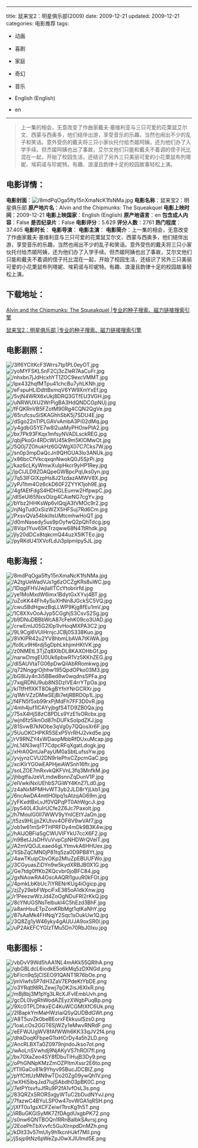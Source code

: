 
---
title: 鼠来宝2：明星俱乐部(2009)
date: 2009-12-21
updated: 2009-12-21
categories: 电影推荐
tags:
- 动画
- 喜剧
- 家庭
- 奇幻
- 音乐

- English (English)
- en
---


> 上一集的相会，无意改变了作曲家戴夫·塞维利亚与三只可爱的花栗鼠艾尔文、西蒙与西奥多，他们结伴出游，享受音乐的乐趣，当然也闹出不少的乱子和笑话。意外受伤的戴夫将三只小家伙托付给杰姬阿姨，还为他们办了入学手续。但杰姬阿姨也出了事故，艾尔文他们只能和戴夫不着调的侄子托比混在一起，开始了校园生活，还结识了另外三只美丽可爱的小花栗鼠布列塔妮、埃莉诺与珍妮特。有趣、浪漫且韵律十足的校园故事轻松上演。

## **电影详情**：

**电影封面**：<img src="https://image.tmdb.org/t/p/w200/8mdPqOga5fty15nXmaNcK1fsNMa.jpg" alt="/8mdPqOga5fty15nXmaNcK1fsNMa.jpg" title="/8mdPqOga5fty15nXmaNcK1fsNMa.jpg">
**电影名称**：鼠来宝2：明星俱乐部
**原产地片名**：Alvin and the Chipmunks: The Squeakquel
**电影上映时间**：2009-12-21
**电影上映国家**：English (English)
**原产地语言**：en
**包含成人内容**：False
**是否纪录片**：False
**电影评分**：5.629
**评分人数**：2761
**热门程度**：37.405
**电影时长**：
**电影导演**：
**电影主演**：
**电影简介**：上一集的相会，无意改变了作曲家戴夫·塞维利亚与三只可爱的花栗鼠艾尔文、西蒙与西奥多，他们结伴出游，享受音乐的乐趣，当然也闹出不少的乱子和笑话。意外受伤的戴夫将三只小家伙托付给杰姬阿姨，还为他们办了入学手续。但杰姬阿姨也出了事故，艾尔文他们只能和戴夫不着调的侄子托比混在一起，开始了校园生活，还结识了另外三只美丽可爱的小花栗鼠布列塔妮、埃莉诺与珍妮特。有趣、浪漫且韵律十足的校园故事轻松上演。

## **下载地址**：
[Alvin and the Chipmunks: The Squeakquel |专业的种子搜索、磁力链接搜索引擎](https://movie.amd794.com:2083/?search=Alvin%20and%20the%20Chipmunks%3A%20The%20Squeakquel&ordering=&mode=match_phrase&page_size=10&page=1)

[鼠来宝2：明星俱乐部 |专业的种子搜索、磁力链接搜索引擎](https://movie.amd794.com:2083/?search=%E9%BC%A0%E6%9D%A5%E5%AE%9D2%EF%BC%9A%E6%98%8E%E6%98%9F%E4%BF%B1%E4%B9%90%E9%83%A8&ordering=&mode=match_phrase&page_size=10&page=1)
 

## **电影剧照**：
<img src="https://image.tmdb.org/t/p/original/3lf6YCItKcF3Wrrs7tp1PL0eyOT.jpg" alt="/3lf6YCItKcF3Wrrs7tp1PL0eyOT.jpg" title="/3lf6YCItKcF3Wrrs7tp1PL0eyOT.jpg"><img src="https://image.tmdb.org/t/p/original/yoMYFSKLSnF2Cj3cZleR7AaCuFr.jpg" alt="/yoMYFSKLSnF2Cj3cZleR7AaCuFr.jpg" title="/yoMYFSKLSnF2Cj3cZleR7AaCuFr.jpg"><img src="https://image.tmdb.org/t/p/original/nhxbn7jJdHcxhYT1ZOC9excVMMT.jpg" alt="/nhxbn7jJdHcxhYT1ZOC9excVMMT.jpg" title="/nhxbn7jJdHcxhYT1ZOC9excVMMT.jpg"><img src="https://image.tmdb.org/t/p/original/lpx432hqfMTpu41chcBu7yhLKNh.jpg" alt="/lpx432hqfMTpu41chcBu7yhLKNh.jpg" title="/lpx432hqfMTpu41chcBu7yhLKNh.jpg"><img src="https://image.tmdb.org/t/p/original/eFspuHLlDdttBxmqV6YW9XmYxEf.jpg" alt="/eFspuHLlDdttBxmqV6YW9XmYxEf.jpg" title="/eFspuHLlDdttBxmqV6YW9XmYxEf.jpg"><img src="https://image.tmdb.org/t/p/original/5vjN4WRX6xUkj8DRQ3GTfEU3VGH.jpg" alt="/5vjN4WRX6xUkj8DRQ3GTfEU3VGH.jpg" title="/5vjN4WRX6xUkj8DRQ3GTfEU3VGH.jpg"><img src="https://image.tmdb.org/t/p/original/uNRWUXU2WrPigBA3HdQNDCGpNUj.jpg" alt="/uNRWUXU2WrPigBA3HdQNDCGpNUj.jpg" title="/uNRWUXU2WrPigBA3HdQNDCGpNUj.jpg"><img src="https://image.tmdb.org/t/p/original/fFQKRnVB5FZotM90Rg4CQN2QgVe.jpg" alt="/fFQKRnVB5FZotM90Rg4CQN2QgVe.jpg" title="/fFQKRnVB5FZotM90Rg4CQN2QgVe.jpg"><img src="https://image.tmdb.org/t/p/original/65rufcsuSiSKAGhhSbK5j7SDU4E.jpg" alt="/65rufcsuSiSKAGhhSbK5j7SDU4E.jpg" title="/65rufcsuSiSKAGhhSbK5j7SDU4E.jpg"><img src="https://image.tmdb.org/t/p/original/dSgo22nTlPLGAVvAmbA3Pi02dMq.jpg" alt="/dSgo22nTlPLGAVvAmbA3Pi02dMq.jpg" title="/dSgo22nTlPLGAVvAmbA3Pi02dMq.jpg"><img src="https://image.tmdb.org/t/p/original/y4gdbG5YE7w8l2uaMyPHOiwPIA2.jpg" alt="/y4gdbG5YE7w8l2uaMyPHOiwPIA2.jpg" title="/y4gdbG5YE7w8l2uaMyPHOiwPIA2.jpg"><img src="https://image.tmdb.org/t/p/original/bx7Pk93FKqx1mfsyNVADLsckREG.jpg" alt="/bx7Pk93FKqx1mfsyNVADLsckREG.jpg" title="/bx7Pk93FKqx1mfsyNVADLsckREG.jpg"><img src="https://image.tmdb.org/t/p/original/qbjPkoGr4RDcWU45k9m5KlOMwOt.jpg" alt="/qbjPkoGr4RDcWU45k9m5KlOMwOt.jpg" title="/qbjPkoGr4RDcWU45k9m5KlOMwOt.jpg"><img src="https://image.tmdb.org/t/p/original/5Q0j7ZOhukHz6GQWgX07C7Cks7W.jpg" alt="/5Q0j7ZOhukHz6GQWgX07C7Cks7W.jpg" title="/5Q0j7ZOhukHz6GQWgX07C7Cks7W.jpg"><img src="https://image.tmdb.org/t/p/original/sn0p3mpDaQcJn9QHGUA3lo3ANUk.jpg" alt="/sn0p3mpDaQcJn9QHGUA3lo3ANUk.jpg" title="/sn0p3mpDaQcJn9QHGUA3lo3ANUk.jpg"><img src="https://image.tmdb.org/t/p/original/x86bcCfVkcqxqnNwokQ0J5SjrPi.jpg" alt="/x86bcCfVkcqxqnNwokQ0J5SjrPi.jpg" title="/x86bcCfVkcqxqnNwokQ0J5SjrPi.jpg"><img src="https://image.tmdb.org/t/p/original/kaz6cLKyWmwXuIpHkcr9yHP1Rey.jpg" alt="/kaz6cLKyWmwXuIpHkcr9yHP1Rey.jpg" title="/kaz6cLKyWmwXuIpHkcr9yHP1Rey.jpg"><img src="https://image.tmdb.org/t/p/original/ipCIJLD9ZOAQpeGWBpcPqUks0yn.jpg" alt="/ipCIJLD9ZOAQpeGWBpcPqUks0yn.jpg" title="/ipCIJLD9ZOAQpeGWBpcPqUks0yn.jpg"><img src="https://image.tmdb.org/t/p/original/7q53IFGIXzpHs8J21zdazAMWV8X.jpg" alt="/7q53IFGIXzpHs8J21zdazAMWV8X.jpg" title="/7q53IFGIXzpHs8J21zdazAMWV8X.jpg"><img src="https://image.tmdb.org/t/p/original/yPJ1hm4Oz6ckD60F2ZYYK1joh9E.jpg" alt="/yPJ1hm4Oz6ckD60F2ZYYK1joh9E.jpg" title="/yPJ1hm4Oz6ckD60F2ZYYK1joh9E.jpg"><img src="https://image.tmdb.org/t/p/original/4gfAEtFdgS4HDHGLEumw2HfpwpC.jpg" alt="/4gfAEtFdgS4HDHGLEumw2HfpwpC.jpg" title="/4gfAEtFdgS4HDHGLEumw2HfpwpC.jpg"><img src="https://image.tmdb.org/t/p/original/dlSeUI65NxsOIzg4CAieNG7cgYv.jpg" alt="/dlSeUI65NxsOIzg4CAieNG7cgYv.jpg" title="/dlSeUI65NxsOIzg4CAieNG7cgYv.jpg"><img src="https://image.tmdb.org/t/p/original/bYbz2HHKsWp6vIQqjA3tVMOc9r2.jpg" alt="/bYbz2HHKsWp6vIQqjA3tVMOc9r2.jpg" title="/bYbz2HHKsWp6vIQqjA3tVMOc9r2.jpg"><img src="https://image.tmdb.org/t/p/original/njNgTudOxSizWZX5HFSuj7Rd6Cm.jpg" alt="/njNgTudOxSizWZX5HFSuj7Rd6Cm.jpg" title="/njNgTudOxSizWZX5HFSuj7Rd6Cm.jpg"><img src="https://image.tmdb.org/t/p/original/PxsvQVa54bkiIlsUMtcmhwHoQT.jpg" alt="/PxsvQVa54bkiIlsUMtcmhwHoQT.jpg" title="/PxsvQVa54bkiIlsUMtcmhwHoQT.jpg"><img src="https://image.tmdb.org/t/p/original/d0mNasedy5us9pOyfwQ2pQhTdcg.jpg" alt="/d0mNasedy5us9pOyfwQ2pQhTdcg.jpg" title="/d0mNasedy5us9pOyfwQ2pQhTdcg.jpg"><img src="https://image.tmdb.org/t/p/original/8Vqx1Yuv6SKTrzqww68N4TtRhdk.jpg" alt="/8Vqx1Yuv6SKTrzqww68N4TtRhdk.jpg" title="/8Vqx1Yuv6SKTrzqww68N4TtRhdk.jpg"><img src="https://image.tmdb.org/t/p/original/jIy20dDCx8tqkcmQ44uzX5lKTEo.jpg" alt="/jIy20dDCx8tqkcmQ44uzX5lKTEo.jpg" title="/jIy20dDCx8tqkcmQ44uzX5lKTEo.jpg"><img src="https://image.tmdb.org/t/p/original/pyRKdU41XVofLdJi3pIpmIpy5JL.jpg" alt="/pyRKdU41XVofLdJi3pIpmIpy5JL.jpg" title="/pyRKdU41XVofLdJi3pIpmIpy5JL.jpg">

## **电影海报**：
<img src="https://image.tmdb.org/t/p/original/8mdPqOga5fty15nXmaNcK1fsNMa.jpg" alt="/8mdPqOga5fty15nXmaNcK1fsNMa.jpg" title="/8mdPqOga5fty15nXmaNcK1fsNMa.jpg"><img src="https://image.tmdb.org/t/p/original/A2tgUeWadVJs1g6zOCZgKRs8uWC.jpg" alt="/A2tgUeWadVJs1g6zOCZgKRs8uWC.jpg" title="/A2tgUeWadVJs1g6zOCZgKRs8uWC.jpg"><img src="https://image.tmdb.org/t/p/original/1DqgIFHVJwjlaIITCcYtobrirfd.jpg" alt="/1DqgIFHVJwjlaIITCcYtobrirfd.jpg" title="/1DqgIFHVJwjlaIITCcYtobrirfd.jpg"><img src="https://image.tmdb.org/t/p/original/ye1MoMxdW6imx1BdytGxXYvj4BT.jpg" alt="/ye1MoMxdW6imx1BdytGxXYvj4BT.jpg" title="/ye1MoMxdW6imx1BdytGxXYvj4BT.jpg"><img src="https://image.tmdb.org/t/p/original/uZoKK44Fh4ySuXHNn8JGckSC5VQ.jpg" alt="/uZoKK44Fh4ySuXHNn8JGckSC5VQ.jpg" title="/uZoKK44Fh4ySuXHNn8JGckSC5VQ.jpg"><img src="https://image.tmdb.org/t/p/original/cwu5BdHgwzBqLLWP9Kjg8fEu1mV.jpg" alt="/cwu5BdHgwzBqLLWP9Kjg8fEu1mV.jpg" title="/cwu5BdHgwzBqLLWP9Kjg8fEu1mV.jpg"><img src="https://image.tmdb.org/t/p/original/1C8XXvOoAJyp5CGghjS3CsvS2Sg.jpg" alt="/1C8XXvOoAJyp5CGghjS3CsvS2Sg.jpg" title="/1C8XXvOoAJyp5CGghjS3CsvS2Sg.jpg"><img src="https://image.tmdb.org/t/p/original/b9DNuDBBbWcA87cFehK09co3UAD.jpg" alt="/b9DNuDBBbWcA87cFehK09co3UAD.jpg" title="/b9DNuDBBbWcA87cFehK09co3UAD.jpg"><img src="https://image.tmdb.org/t/p/original/crwEmIJ05G2l0p1IvHoqMXPA3C2.jpg" alt="/crwEmIJ05G2l0p1IvHoqMXPA3C2.jpg" title="/crwEmIJ05G2l0p1IvHoqMXPA3C2.jpg"><img src="https://image.tmdb.org/t/p/original/9L9Cgl6VUlHrnjcJCBj0S338Kuo.jpg" alt="/9L9Cgl6VUlHrnjcJCBj0S338Kuo.jpg" title="/9L9Cgl6VUlHrnjcJCBj0S338Kuo.jpg"><img src="https://image.tmdb.org/t/p/original/8VKlPR42u2YV8hbmLbAVA7tKiWA.jpg" alt="/8VKlPR42u2YV8hbmLbAVA7tKiWA.jpg" title="/8VKlPR42u2YV8hbmLbAVA7tKiWA.jpg"><img src="https://image.tmdb.org/t/p/original/fo9Lv9H6rdj5gDphLkhjimHKtVK.jpg" alt="/fo9Lv9H6rdj5gDphLkhjimHKtVK.jpg" title="/fo9Lv9H6rdj5gDphLkhjimHKtVK.jpg"><img src="https://image.tmdb.org/t/p/original/z0NMEtL3TjZq8XIbDL8KAXOHbGf.jpg" alt="/z0NMEtL3TjZq8XIbDL8KAXOHbGf.jpg" title="/z0NMEtL3TjZq8XIbDL8KAXOHbGf.jpg"><img src="https://image.tmdb.org/t/p/original/narwDmgEU0Uk6pbwR1Vz5KKhZEG.jpg" alt="/narwDmgEU0Uk6pbwR1Vz5KKhZEG.jpg" title="/narwDmgEU0Uk6pbwR1Vz5KKhZEG.jpg"><img src="https://image.tmdb.org/t/p/original/dISAUVtaTG06pDwQilAbRRomkwg.jpg" alt="/dISAUVtaTG06pDwQilAbRRomkwg.jpg" title="/dISAUVtaTG06pDwQilAbRRomkwg.jpg"><img src="https://image.tmdb.org/t/p/original/q72NnggrOjhhw195QpdOPko03M3.jpg" alt="/q72NnggrOjhhw195QpdOPko03M3.jpg" title="/q72NnggrOjhhw195QpdOPko03M3.jpg"><img src="https://image.tmdb.org/t/p/original/bG8lJy4n3i5BBed8w0wqdnsSPFa.jpg" alt="/bG8lJy4n3i5BBed8w0wqdnsSPFa.jpg" title="/bG8lJy4n3i5BBed8w0wqdnsSPFa.jpg"><img src="https://image.tmdb.org/t/p/original/7xqjRDNU9ub8NSDzIVE4rrYTpOa.jpg" alt="/7xqjRDNU9ub8NSDzIVE4rrYTpOa.jpg" title="/7xqjRDNU9ub8NSDzIVE4rrYTpOa.jpg"><img src="https://image.tmdb.org/t/p/original/kITtfHflXKT8OkgBYfnYNrGCRXr.jpg" alt="/kITtfHflXKT8OkgBYfnYNrGCRXr.jpg" title="/kITtfHflXKT8OkgBYfnYNrGCRXr.jpg"><img src="https://image.tmdb.org/t/p/original/q1MrVZzDMwSEjBi7etjRBRD0p1L.jpg" alt="/q1MrVZzDMwSEjBi7etjRBRD0p1L.jpg" title="/q1MrVZzDMwSEjBi7etjRBRD0p1L.jpg"><img src="https://image.tmdb.org/t/p/original/f4FN5f5xb99rxPjMdFh7FF3D0vR.jpg" alt="/f4FN5f5xb99rxPjMdFh7FF3D0vR.jpg" title="/f4FN5f5xb99rxPjMdFh7FF3D0vR.jpg"><img src="https://image.tmdb.org/t/p/original/4mh4juf1lCAYyjbgfS4TD9ZB0Qa.jpg" alt="/4mh4juf1lCAYyjbgfS4TD9ZB0Qa.jpg" title="/4mh4juf1lCAYyjbgfS4TD9ZB0Qa.jpg"><img src="https://image.tmdb.org/t/p/original/75sX4HjS8zC8PDLs9YzE1sORcbx.jpg" alt="/75sX4HjS8zC8PDLs9YzE1sORcbx.jpg" title="/75sX4HjS8zC8PDLs9YzE1sORcbx.jpg"><img src="https://image.tmdb.org/t/p/original/wjn6fz5lknOd87nDUFkSoIpdZKJ.jpg" alt="/wjn6fz5lknOd87nDUFkSoIpdZKJ.jpg" title="/wjn6fz5lknOd87nDUFkSoIpdZKJ.jpg"><img src="https://image.tmdb.org/t/p/original/81SvwB7kNObe3qVg0y7QQosXr6F.jpg" alt="/81SvwB7kNObe3qVg0y7QQosXr6F.jpg" title="/81SvwB7kNObe3qVg0y7QQosXr6F.jpg"><img src="https://image.tmdb.org/t/p/original/5UuOKCHPKR5SExP5VrRHJ2vkd5e.jpg" alt="/5UuOKCHPKR5SExP5VrRHJ2vkd5e.jpg" title="/5UuOKCHPKR5SExP5VrRHJ2vkd5e.jpg"><img src="https://image.tmdb.org/t/p/original/rV9RNZY4xWDaopMbbRfDUxuMcap.jpg" alt="/rV9RNZY4xWDaopMbbRfDUxuMcap.jpg" title="/rV9RNZY4xWDaopMbbRfDUxuMcap.jpg"><img src="https://image.tmdb.org/t/p/original/nL14N3wq1T7CdpcRFqXgatLdogk.jpg" alt="/nL14N3wq1T7CdpcRFqXgatLdogk.jpg" title="/nL14N3wq1T7CdpcRFqXgatLdogk.jpg"><img src="https://image.tmdb.org/t/p/original/xHrA0QntJaPayUM0aSbtLufssYw.jpg" alt="/xHrA0QntJaPayUM0aSbtLufssYw.jpg" title="/xHrA0QntJaPayUM0aSbtLufssYw.jpg"><img src="https://image.tmdb.org/t/p/original/yvjynzCVU2DN9rIePhxCZpcmGaC.jpg" alt="/yvjynzCVU2DN9rIePhxCZpcmGaC.jpg" title="/yvjynzCVU2DN9rIePhxCZpcmGaC.jpg"><img src="https://image.tmdb.org/t/p/original/xciKIrYG0wEAPHjeiAWSnh16ftr.jpg" alt="/xciKIrYG0wEAPHjeiAWSnh16ftr.jpg" title="/xciKIrYG0wEAPHjeiAWSnh16ftr.jpg"><img src="https://image.tmdb.org/t/p/original/soLZOE7mRxvkQKFVnL3fq3MnfkM.jpg" alt="/soLZOE7mRxvkQKFVnL3fq3MnfkM.jpg" title="/soLZOE7mRxvkQKFVnL3fq3MnfkM.jpg"><img src="https://image.tmdb.org/t/p/original/jhbgtfaJzeVLmdwBsnnZqDunV1P.jpg" alt="/jhbgtfaJzeVLmdwBsnnZqDunV1P.jpg" title="/jhbgtfaJzeVLmdwBsnnZqDunV1P.jpg"><img src="https://image.tmdb.org/t/p/original/eIVwkiNxiUEhbS7GiWY4KnZ7Ld0.jpg" alt="/eIVwkiNxiUEhbS7GiWY4KnZ7Ld0.jpg" title="/eIVwkiNxiUEhbS7GiWY4KnZ7Ld0.jpg"><img src="https://image.tmdb.org/t/p/original/z4aNxMPMHvWT3yb2JLD8rYjLkb1.jpg" alt="/z4aNxMPMHvWT3yb2JLD8rYjLkb1.jpg" title="/z4aNxMPMHvWT3yb2JLD8rYjLkb1.jpg"><img src="https://image.tmdb.org/t/p/original/6ncAwDA4mtlH0lpq1sAtzqAG69m.jpg" alt="/6ncAwDA4mtlH0lpq1sAtzqAG69m.jpg" title="/6ncAwDA4mtlH0lpq1sAtzqAG69m.jpg"><img src="https://image.tmdb.org/t/p/original/yFKxdtBxLvJf0VQPqPT0AhWgcJi.jpg" alt="/yFKxdtBxLvJf0VQPqPT0AhWgcJi.jpg" title="/yFKxdtBxLvJf0VQPqPT0AhWgcJi.jpg"><img src="https://image.tmdb.org/t/p/original/py540L43uIrUCfe2Z6Jc7Paxolt.jpg" alt="/py540L43uIrUCfe2Z6Jc7Paxolt.jpg" title="/py540L43uIrUCfe2Z6Jc7Paxolt.jpg"><img src="https://image.tmdb.org/t/p/original/h7MoulG0Il7WWV9yYnICEtYJaOn.jpg" alt="/h7MoulG0Il7WWV9yYnICEtYJaOn.jpg" title="/h7MoulG0Il7WWV9yYnICEtYJaOn.jpg"><img src="https://image.tmdb.org/t/p/original/t5zs9HLjjsZKUtvv4OF6V9wVAf7.jpg" alt="/t5zs9HLjjsZKUtvv4OF6V9wVAf7.jpg" title="/t5zs9HLjjsZKUtvv4OF6V9wVAf7.jpg"><img src="https://image.tmdb.org/t/p/original/ob1w61mSrPTHPRFDy4mDk9B3K4w.jpg" alt="/ob1w61mSrPTHPRFDy4mDk9B3K4w.jpg" title="/ob1w61mSrPTHPRFDy4mDk9B3K4w.jpg"><img src="https://image.tmdb.org/t/p/original/hAIJOBFiaSgCWUVlFYkU7ccX6F2.jpg" alt="/hAIJOBFiaSgCWUVlFYkU7ccX6F2.jpg" title="/hAIJOBFiaSgCWUVlFYkU7ccX6F2.jpg"><img src="https://image.tmdb.org/t/p/original/n9BetJJsDHVuVvpCpNHDWrQVelT.jpg" alt="/n9BetJJsDHVuVvpCpNHDWrQVelT.jpg" title="/n9BetJJsDHVuVvpCpNHDWrQVelT.jpg"><img src="https://image.tmdb.org/t/p/original/A2mVQOJLeaed4gLYtmvkA6HHUex.jpg" alt="/A2mVQOJLeaed4gLYtmvkA6HHUex.jpg" title="/A2mVQOJLeaed4gLYtmvkA6HHUex.jpg"><img src="https://image.tmdb.org/t/p/original/1iSbZqCMN0jP81tq5za0D9PB8Yt.jpg" alt="/1iSbZqCMN0jP81tq5za0D9PB8Yt.jpg" title="/1iSbZqCMN0jP81tq5za0D9PB8Yt.jpg"><img src="https://image.tmdb.org/t/p/original/4awTKuipCbvOKp2MluZpEBUUFWo.jpg" alt="/4awTKuipCbvOKp2MluZpEBUUFWo.jpg" title="/4awTKuipCbvOKp2MluZpEBUUFWo.jpg"><img src="https://image.tmdb.org/t/p/original/3CGyuasZiDYn9w5kydXRBJB0X1G.jpg" alt="/3CGyuasZiDYn9w5kydXRBJB0X1G.jpg" title="/3CGyuasZiDYn9w5kydXRBJB0X1G.jpg"><img src="https://image.tmdb.org/t/p/original/Ge7tdg0ffKb2KQcvbr0joBFC84.jpg" alt="/Ge7tdg0ffKb2KQcvbr0joBFC84.jpg" title="/Ge7tdg0ffKb2KQcvbr0joBFC84.jpg"><img src="https://image.tmdb.org/t/p/original/gxNAowRA4OscAAQRl1guuR0kFGt.jpg" alt="/gxNAowRA4OscAAQRl1guuR0kFGt.jpg" title="/gxNAowRA4OscAAQRl1guuR0kFGt.jpg"><img src="https://image.tmdb.org/t/p/original/4pmkLbKbUc7iYRENrKUg4iOgicp.jpg" alt="/4pmkLbKbUc7iYRENrKUg4iOgicp.jpg" title="/4pmkLbKbUc7iYRENrKUg4iOgicp.jpg"><img src="https://image.tmdb.org/t/p/original/zjZy29ebFWpciFxE385oA1dkXnw.jpg" alt="/zjZy29ebFWpciFxE385oA1dkXnw.jpg" title="/zjZy29ebFWpciFxE385oA1dkXnw.jpg"><img src="https://image.tmdb.org/t/p/original/r1PeezwWzJd4ZoOgNDuFRI2rKkQ.jpg" alt="/r1PeezwWzJd4ZoOgNDuFRI2rKkQ.jpg" title="/r1PeezwWzJd4ZoOgNDuFRI2rKkQ.jpg"><img src="https://image.tmdb.org/t/p/original/8cYNUGSNsTelbukI4C5hEzd3BhF.jpg" alt="/8cYNUGSNsTelbukI4C5hEzd3BhF.jpg" title="/8cYNUGSNsTelbukI4C5hEzd3BhF.jpg"><img src="https://image.tmdb.org/t/p/original/a8anHsuETpZonKRbMgt1qtKaNhY.jpg" alt="/a8anHsuETpZonKRbMgt1qtKaNhY.jpg" title="/a8anHsuETpZonKRbMgt1qtKaNhY.jpg"><img src="https://image.tmdb.org/t/p/original/87sAaMk4FHNqjY2Sqc1sOukUw1Q.jpg" alt="/87sAaMk4FHNqjY2Sqc1sOukUw1Q.jpg" title="/87sAaMk4FHNqjY2Sqc1sOukUw1Q.jpg"><img src="https://image.tmdb.org/t/p/original/3Q8Zg1yW46yky4gAUUJA9oxSR0l.jpg" alt="/3Q8Zg1yW46yky4gAUUJA9oxSR0l.jpg" title="/3Q8Zg1yW46yky4gAUUJA9oxSR0l.jpg"><img src="https://image.tmdb.org/t/p/original/uP2AkEFCYGIzTMu5Dn70RbJ0Ixu.jpg" alt="/uP2AkEFCYGIzTMu5Dn70RbJ0Ixu.jpg" title="/uP2AkEFCYGIzTMu5Dn70RbJ0Ixu.jpg">

## **电影图标**：
<img src="https://image.tmdb.org/t/p/original/vbDvV9Wd5hAA1NL4mAKk55QRlhA.png" alt="/vbDvV9Wd5hAA1NL4mAKk55QRlhA.png" title="/vbDvV9Wd5hAA1NL4mAKk55QRlhA.png"><img src="https://image.tmdb.org/t/p/original/qbGBLdcL6iodkE5o6kMq5zDXNGd.png" alt="/qbGBLdcL6iodkE5o6kMq5zDXNGd.png" title="/qbGBLdcL6iodkE5o6kMq5zDXNGd.png"><img src="https://image.tmdb.org/t/p/original/bFIcn9qSjClSEO91QANT1R76bOe.png" alt="/bFIcn9qSjClSEO91QANT1R76bOe.png" title="/bFIcn9qSjClSEO91QANT1R76bOe.png"><img src="https://image.tmdb.org/t/p/original/jmVIwfs5P7dH3ZaV7EPdeKtYbDE.png" alt="/jmVIwfs5P7dH3ZaV7EPdeKtYbDE.png" title="/jmVIwfs5P7dH3ZaV7EPdeKtYbDE.png"><img src="https://image.tmdb.org/t/p/original/o3YRqt98RLZewj7qOK2isJ6XIxR.png" alt="/o3YRqt98RLZewj7qOK2isJ6XIxR.png" title="/o3YRqt98RLZewj7qOK2isJ6XIxR.png"><img src="https://image.tmdb.org/t/p/original/mBj8bj3M1pYg3LRcXJFvIEmbUvh.png" alt="/mBj8bj3M1pYg3LRcXJFvIEmbUvh.png" title="/mBj8bj3M1pYg3LRcXJFvIEmbUvh.png"><img src="https://image.tmdb.org/t/p/original/gcDL0lvgRhWodAZEyzXWgbPuqBp.png" alt="/gcDL0lvgRhWodAZEyzXWgbPuqBp.png" title="/gcDL0lvgRhWodAZEyzXWgbPuqBp.png"><img src="https://image.tmdb.org/t/p/original/9Xc0TPLDhkxEC4KuWCGMtXfC6Uk.png" alt="/9Xc0TPLDhkxEC4KuWCGMtXfC6Uk.png" title="/9Xc0TPLDhkxEC4KuWCGMtXfC6Uk.png"><img src="https://image.tmdb.org/t/p/original/2IBapkYmMaHWzIaiQSyQUDBdGWt.png" alt="/2IBapkYmMaHWzIaiQSyQUDBdGWt.png" title="/2IBapkYmMaHWzIaiQSyQUDBdGWt.png"><img src="https://image.tmdb.org/t/p/original/A8T5uvZk0beBEorxFEkkuuISzs0.png" alt="/A8T5uvZk0beBEorxFEkkuuISzs0.png" title="/A8T5uvZk0beBEorxFEkkuuISzs0.png"><img src="https://image.tmdb.org/t/p/original/1oaLcOs2GGT6SjWZy1eMwvRNRdF.png" alt="/1oaLcOs2GGT6SjWZy1eMwvRNRdF.png" title="/1oaLcOs2GGT6SjWZy1eMwvRNRdF.png"><img src="https://image.tmdb.org/t/p/original/eEFWJUgWV8fAfWWh6KK33qJV2f4.png" alt="/eEFWJUgWV8fAfWWh6KK33qJV2f4.png" title="/eEFWJUgWV8fAfWWh6KK33qJV2f4.png"><img src="https://image.tmdb.org/t/p/original/dhkDoqKFbpeG1lxHCrDy4a5h2LD.png" alt="/dhkDoqKFbpeG1lxHCrDy4a5h2LD.png" title="/dhkDoqKFbpeG1lxHCrDy4a5h2LD.png"><img src="https://image.tmdb.org/t/p/original/AncRLBXTa0Z0979njndoJkso7ot.png" alt="/AncRLBXTa0Z0979njndoJkso7ot.png" title="/AncRLBXTa0Z0979njndoJkso7ot.png"><img src="https://image.tmdb.org/t/p/original/wAoLnSVwhdj9NjAKyVS7hROl7fl.png" alt="/wAoLnSVwhdj9NjAKyVS7hROl7fl.png" title="/wAoLnSVwhdj9NjAKyVS7hROl7fl.png"><img src="https://image.tmdb.org/t/p/original/bx70XaZeo4SY8fDbuTiHujB3Dy9.png" alt="/bx70XaZeo4SY8fDbuTiHujB3Dy9.png" title="/bx70XaZeo4SY8fDbuTiHujB3Dy9.png"><img src="https://image.tmdb.org/t/p/original/oPhGNNpKMzZmOZPItmXssr2E6to.png" alt="/oPhGNNpKMzZmOZPItmXssr2E6to.png" title="/oPhGNNpKMzZmOZPItmXssr2E6to.png"><img src="https://image.tmdb.org/t/p/original/fTllGaCo81k9Yhyv95BucJDCBIZ.png" alt="/fTllGaCo81k9Yhyv95BucJDCBIZ.png" title="/fTllGaCo81k9Yhyv95BucJDCBIZ.png"><img src="https://image.tmdb.org/t/p/original/pYfCttUzMN9wTDo20Zg09ywQh1V.png" alt="/pYfCttUzMN9wTDo20Zg09ywQh1V.png" title="/pYfCttUzMN9wTDo20Zg09ywQh1V.png"><img src="https://image.tmdb.org/t/p/original/wXHi5ibqJxd7lujSAbdh03pBK0C.png" alt="/wXHi5ibqJxd7lujSAbdh03pBK0C.png" title="/wXHi5ibqJxd7lujSAbdh03pBK0C.png"><img src="https://image.tmdb.org/t/p/original/7etPYtsvfuJfRu9P2fA1vfOsL3s.png" alt="/7etPYtsvfuJfRu9P2fA1vfOsL3s.png" title="/7etPYtsvfuJfRu9P2fA1vfOsL3s.png"><img src="https://image.tmdb.org/t/p/original/83QRZxSRORSxgyWTuC2bDudNYvJ.png" alt="/83QRZxSRORSxgyWTuC2bDudNYvJ.png" title="/83QRZxSRORSxgyWTuC2bDudNYvJ.png"><img src="https://image.tmdb.org/t/p/original/7fazwC4BYuLSP0w47ovWGA1qRSH.png" alt="/7fazwC4BYuLSP0w47ovWGA1qRSH.png" title="/7fazwC4BYuLSP0w47ovWGA1qRSH.png"><img src="https://image.tmdb.org/t/p/original/jXfT0u1gsXCFZeiwITtrcKg1h5T.png" alt="/jXfT0u1gsXCFZeiwITtrcKg1h5T.png" title="/jXfT0u1gsXCFZeiwITtrcKg1h5T.png"><img src="https://image.tmdb.org/t/p/original/iRBuGKGiSyMK7ZfDAgdUxgbPK72.png" alt="/iRBuGKGiSyMK7ZfDAgdUxgbPK72.png" title="/iRBuGKGiSyMK7ZfDAgdUxgbPK72.png"><img src="https://image.tmdb.org/t/p/original/s0nw6QNTBOQn1RRnBalbkSAvrsj.png" alt="/s0nw6QNTBOQn1RRnBalbkSAvrsj.png" title="/s0nw6QNTBOQn1RRnBalbkSAvrsj.png"><img src="https://image.tmdb.org/t/p/original/2EoePhTbXvvfc5GuXIrnpdDnMZh.png" alt="/2EoePhTbXvvfc5GuXIrnpdDnMZh.png" title="/2EoePhTbXvvfc5GuXIrnpdDnMZh.png"><img src="https://image.tmdb.org/t/p/original/kDlt33v57mUly9h1kcnHJkf7Mil.png" alt="/kDlt33v57mUly9h1kcnHJkf7Mil.png" title="/kDlt33v57mUly9h1kcnHJkf7Mil.png"><img src="https://image.tmdb.org/t/p/original/jSsjp9tNz6pWeZpJ0wXJIUlmd5E.png" alt="/jSsjp9tNz6pWeZpJ0wXJIUlmd5E.png" title="/jSsjp9tNz6pWeZpJ0wXJIUlmd5E.png">
